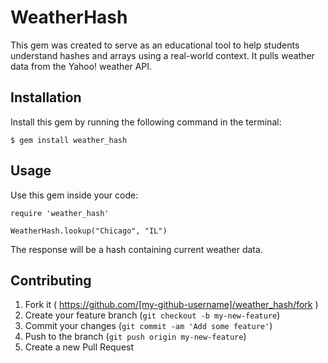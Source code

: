 # WeatherHash

This gem was created to serve as an educational tool to help students understand hashes and arrays using a real-world context. It pulls weather data from the Yahoo! weather API.

## Installation

Install this gem by running the following command in the terminal:

    $ gem install weather_hash

## Usage

Use this gem inside your code:

    require 'weather_hash'

    WeatherHash.lookup("Chicago", "IL")

The response will be a hash containing current weather data.

## Contributing

1. Fork it ( https://github.com/[my-github-username]/weather_hash/fork )
2. Create your feature branch (`git checkout -b my-new-feature`)
3. Commit your changes (`git commit -am 'Add some feature'`)
4. Push to the branch (`git push origin my-new-feature`)
5. Create a new Pull Request
